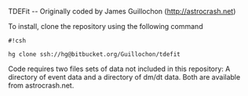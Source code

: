 TDEFit -- Originally coded by James Guillochon (http://astrocrash.net)

To install, clone the repository using the following command

```
#!csh

hg clone ssh://hg@bitbucket.org/Guillochon/tdefit
```

Code requires two files sets of data not included in this repository: A directory of event data and a directory of dm/dt data. Both are available from astrocrash.net.